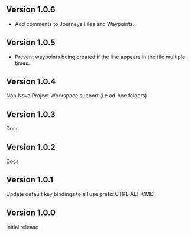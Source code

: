 ## Version 1.0.6

- Add comments to Journeys Files and Waypoints.

## Version 1.0.5

- Prevent waypoints being created if the line appears in the file multiple times.

## Version 1.0.4

Non Nova Project Workspace support (i.e ad-hoc folders)

## Version 1.0.3

Docs

## Version 1.0.2

Docs

## Version 1.0.1

Update default key bindings to all use prefix CTRL-ALT-CMD

## Version 1.0.0

Initial release
